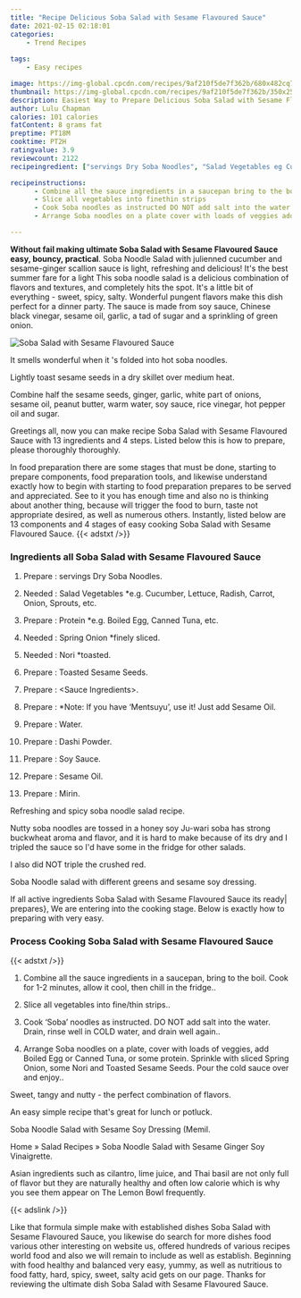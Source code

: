 ```yaml
---
title: "Recipe Delicious Soba Salad with Sesame Flavoured Sauce"
date: 2021-02-15 02:18:01
categories:
    - Trend Recipes
    
tags:
    - Easy recipes

image: https://img-global.cpcdn.com/recipes/9af210f5de7f362b/680x482cq70/soba-salad-with-sesame-flavoured-sauce-recipe-main-photo.jpg
thumbnail: https://img-global.cpcdn.com/recipes/9af210f5de7f362b/350x250cq70/soba-salad-with-sesame-flavoured-sauce-recipe-main-photo.jpg
description: Easiest Way to Prepare Delicious Soba Salad with Sesame Flavoured Sauce with 13 ingredients and 4 stages of easy cooking.
author: Lulu Chapman
calories: 101 calories
fatContent: 8 grams fat
preptime: PT18M
cooktime: PT2H
ratingvalue: 3.9
reviewcount: 2122
recipeingredient: ["servings Dry Soba Noodles", "Salad Vegetables eg Cucumber Lettuce Radish Carrot Onion Sprouts etc", "Protein eg Boiled Egg Canned Tuna etc", "Spring Onion finely sliced", "Nori toasted", "Toasted Sesame Seeds", "Sauce Ingredients", "Note If you have Mentsuyu use it Just add Sesame Oil", "Water", "Dashi Powder", "Soy Sauce", "Sesame Oil", "Mirin"]

recipeinstructions: 
      - Combine all the sauce ingredients in a saucepan bring to the boil Cook for 12 minutes allow it cool then chill in the fridge 
      - Slice all vegetables into finethin strips 
      - Cook Soba noodles as instructed DO NOT add salt into the water Drain rinse well in COLD water and drain well again 
      - Arrange Soba noodles on a plate cover with loads of veggies add Boiled Egg or Canned Tuna or some protein Sprinkle with sliced Spring Onion some Nori and Toasted Sesame Seeds Pour the cold sauce over and enjoy

---
```




**Without fail making ultimate Soba Salad with Sesame Flavoured Sauce easy, bouncy, practical**. Soba Noodle Salad with julienned cucumber and sesame-ginger scallion sauce is light, refreshing and delicious! It&#39;s the best summer fare for a light This soba noodle salad is a delicious combination of flavors and textures, and completely hits the spot. It&#39;s a little bit of everything - sweet, spicy, salty. Wonderful pungent flavors make this dish perfect for a dinner party. The sauce is made from soy sauce, Chinese black vinegar, sesame oil, garlic, a tad of sugar and a sprinkling of green onion.


![Soba Salad with Sesame Flavoured Sauce](https://img-global.cpcdn.com/recipes/9af210f5de7f362b/680x482cq70/soba-salad-with-sesame-flavoured-sauce-recipe-main-photo.jpg "Soba Salad with Sesame Flavoured Sauce")



It smells wonderful when it &#39;s folded into hot soba noodles.

Lightly toast sesame seeds in a dry skillet over medium heat.

Combine half the sesame seeds, ginger, garlic, white part of onions, sesame oil, peanut butter, warm water, soy sauce, rice vinegar, hot pepper oil and sugar.


Greetings all, now you can make recipe Soba Salad with Sesame Flavoured Sauce with 13 ingredients and 4 steps. Listed below this is how to prepare, please thoroughly thoroughly.

In food preparation there are some stages that must be done, starting to prepare components, food preparation tools, and likewise understand exactly how to begin with starting to food preparation prepares to be served and appreciated. See to it you has enough time and also no is thinking about another thing, because will trigger the food to burn, taste not appropriate desired, as well as numerous others. Instantly, listed below are 13 components and 4 stages of easy cooking Soba Salad with Sesame Flavoured Sauce.
{{< adstxt />}}

### Ingredients all Soba Salad with Sesame Flavoured Sauce


1. Prepare  : servings Dry Soba Noodles.

1. Needed  : Salad Vegetables *e.g. Cucumber, Lettuce, Radish, Carrot, Onion, Sprouts, etc.

1. Prepare  : Protein *e.g. Boiled Egg, Canned Tuna, etc.

1. Needed  : Spring Onion *finely sliced.

1. Needed  : Nori *toasted.

1. Prepare  : Toasted Sesame Seeds.

1. Prepare  : &lt;Sauce Ingredients&gt;.

1. Prepare  : *Note: If you have ‘Mentsuyu’, use it! Just add Sesame Oil.

1. Prepare  : Water.

1. Prepare  : Dashi Powder.

1. Prepare  : Soy Sauce.

1. Prepare  : Sesame Oil.

1. Prepare  : Mirin.


Refreshing and spicy soba noodle salad recipe.

Nutty soba noodles are tossed in a honey soy Ju-wari soba has strong buckwheat aroma and flavor, and it is hard to make because of its dry and I tripled the sauce so I&#39;d have some in the fridge for other salads.

I also did NOT triple the crushed red.

Soba Noodle salad with different greens and sesame soy dressing.


If all active ingredients Soba Salad with Sesame Flavoured Sauce its ready| prepares}, We are entering into the cooking stage. Below is exactly how to preparing with very easy.

### Process Cooking Soba Salad with Sesame Flavoured Sauce

{{< adstxt />}}


1. Combine all the sauce ingredients in a saucepan, bring to the boil. Cook for 1-2 minutes, allow it cool, then chill in the fridge..



1. Slice all vegetables into fine/thin strips..



1. Cook ‘Soba’ noodles as instructed. DO NOT add salt into the water. Drain, rinse well in COLD water, and drain well again..



1. Arrange Soba noodles on a plate, cover with loads of veggies, add Boiled Egg or Canned Tuna, or some protein. Sprinkle with sliced Spring Onion, some Nori and Toasted Sesame Seeds. Pour the cold sauce over and enjoy..




Sweet, tangy and nutty - the perfect combination of flavors.

An easy simple recipe that&#39;s great for lunch or potluck.

Soba Noodle Salad with Sesame Soy Dressing (Memil.

Home » Salad Recipes » Soba Noodle Salad with Sesame Ginger Soy Vinaigrette.

Asian ingredients such as cilantro, lime juice, and Thai basil are not only full of flavor but they are naturally healthy and often low calorie which is why you see them appear on The Lemon Bowl frequently.


{{< adslink />}}

Like that formula simple make with established dishes Soba Salad with Sesame Flavoured Sauce, you likewise do search for more dishes food various other interesting on website us, offered hundreds of various recipes world food and also we will remain to include as well as establish. Beginning with food healthy and balanced very easy, yummy, as well as nutritious to food fatty, hard, spicy, sweet, salty acid gets on our page. Thanks for reviewing the ultimate dish Soba Salad with Sesame Flavoured Sauce.
